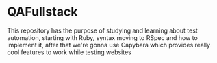 # QAFullstack
This repository has the purpose of studying and learning about test automation, starting with Ruby, syntax moving to RSpec and how to implement it, after that we're gonna use Capybara which provides really cool features to work while testing websites
